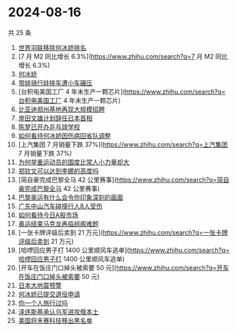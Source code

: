 # 2024-08-16

共 25 条

<!-- BEGIN ZHIHUSEARCH -->
<!-- 最后更新时间 Fri Aug 16 2024 21:11:19 GMT+0800 (China Standard Time) -->
1. [世界羽联移除何冰娇排名](https://www.zhihu.com/search?q=世界羽联移除何冰娇排名)
1. [7 月 M2 同比增长 6.3%](https://www.zhihu.com/search?q=7 月 M2 同比增长 6.3%)
1. [何冰娇](https://www.zhihu.com/search?q=何冰娇)
1. [带娃骑行娃摔车遭小车碾压](https://www.zhihu.com/search?q=带娃骑行娃摔车遭小车碾压)
1. [台积电美国工厂 4 年未生产一颗芯片](https://www.zhihu.com/search?q=台积电美国工厂 4 年未生产一颗芯片)
1. [比亚迪郑州基地再现大规模招聘](https://www.zhihu.com/search?q=比亚迪郑州基地再现大规模招聘)
1. [岸田文雄计划辞任日本首相](https://www.zhihu.com/search?q=岸田文雄计划辞任日本首相)
1. [陈梦已开办乒乓球学校](https://www.zhihu.com/search?q=陈梦已开办乒乓球学校)
1. [如何看待何冰娇因伤病回省队调整](https://www.zhihu.com/search?q=如何看待何冰娇因伤病回省队调整)
1. [上汽集团 7 月销量下跌 37%](https://www.zhihu.com/search?q=上汽集团 7 月销量下跌 37%)
1. [为何举重运动员的围度比常人小力量却大](https://www.zhihu.com/search?q=为何举重运动员的围度比常人小力量却大)
1. [郑钦文可以达到李娜的高度吗](https://www.zhihu.com/search?q=郑钦文可以达到李娜的高度吗)
1. [简自豪完成巴黎全马 42 公里赛事](https://www.zhihu.com/search?q=简自豪完成巴黎全马 42 公里赛事)
1. [巴黎奥运有什么会令你印象深刻的画面](https://www.zhihu.com/search?q=巴黎奥运有什么会令你印象深刻的画面)
1. [广东中山汽车碰撞行人8人受伤](https://www.zhihu.com/search?q=广东中山汽车碰撞行人8人受伤)
1. [如何看待今日A股市场](https://www.zhihu.com/search?q=如何看待今日A股市场)
1. [奥运结束马克龙再临组阁难题](https://www.zhihu.com/search?q=奥运结束马克龙再临组阁难题)
1. [一张卡牌评级后卖到 21 万元](https://www.zhihu.com/search?q=一张卡牌评级后卖到 21 万元)
1. [哈啰回应男子打 1400 公里顺风车逃单](https://www.zhihu.com/search?q=哈啰回应男子打 1400 公里顺风车逃单)
1. [开车在饭庄门口掉头被索要 50 元](https://www.zhihu.com/search?q=开车在饭庄门口掉头被索要 50 元)
1. [日本大地震预警](https://www.zhihu.com/search?q=日本大地震预警)
1. [何冰娇已提交退役申请](https://www.zhihu.com/search?q=何冰娇已提交退役申请)
1. [你一个人旅行过吗](https://www.zhihu.com/search?q=你一个人旅行过吗)
1. [泽连斯基承认乌军进攻俄本土](https://www.zhihu.com/search?q=泽连斯基承认乌军进攻俄本土)
1. [美国将禾赛科技移出黑名单](https://www.zhihu.com/search?q=美国将禾赛科技移出黑名单)
<!-- END ZHIHUSEARCH -->
